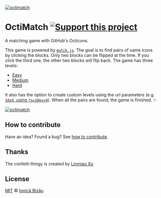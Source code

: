 [![octimatch](http://i.imgur.com/eLKWNj0.png)](http://ionicabizau.github.io/OctiMatch)

# OctiMatch [![Support this project][donate-now]][paypal-donations]

A matching game with GitHub's Octicons.

This game is powered by [`match.js`](https://github.com/IonicaBizau/match.js). The goal is to find pairs of same icons by clicking the blocks. Only two blocks can be flipped at the time. If you click the third one, the other two blocks will flip back. The game has three levels:

 - [Easy](http://ionicabizau.github.com/OctiMatch?skill=easy)
 - [Medium](http://ionicabizau.github.com/OctiMatch?skill=medium)
 - [Hard](http://ionicabizau.github.com/OctiMatch?skill=hard)

It also has the option to create custom levels using the url parameters (e.g. [`10x9`, using `?x=10&y=9`](http://ionicabizau.github.com/OctiMatch?x=10&y=9)). When all the pairs are found, the game is finished. :sparkles:

[![octimatch](http://i.imgur.com/rA9jvwp.png)](http://ionicabizau.github.io/OctiMatch)

## How to contribute
Have an idea? Found a bug? See [how to contribute][contributing].

## Thanks
The confetti thingy is created by [Linmiao Xu](http://codepen.io/linrock/pen/Amdhr)

## License

[MIT][license] © [Ionică Bizău][website]

[paypal-donations]: https://www.paypal.com/cgi-bin/webscr?cmd=_s-xclick&hosted_button_id=RVXDDLKKLQRJW
[donate-now]: http://i.imgur.com/6cMbHOC.png

[license]: http://showalicense.com/?fullname=Ionic%C4%83%20Biz%C4%83u%20%3Cbizauionica%40gmail.com%3E%20(http%3A%2F%2Fionicabizau.net)&year=2015#license-mit
[website]: http://ionicabizau.net
[contributing]: /CONTRIBUTING.md
[docs]: /DOCUMENTATION.md